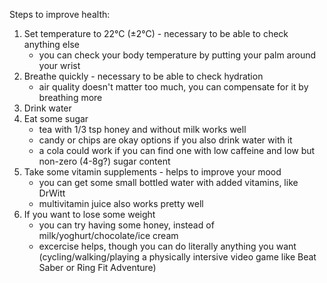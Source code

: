 Steps to improve health:
1. Set temperature to 22°C (±2°C) - necessary to be able to check anything else
    - you can check your body temperature by putting your palm around your wrist
2. Breathe quickly - necessary to be able to check hydration
    - air quality doesn't matter too much, you can compensate for it by breathing more
3. Drink water
4. Eat some sugar
    - tea with 1/3 tsp honey and without milk works well
    - candy or chips are okay options if you also drink water with it
    - a cola could work if you can find one with low caffeine and low but non-zero (4-8g?) sugar content
6. Take some vitamin supplements - helps to improve your mood
    - you can get some small bottled water with added vitamins, like DrWitt
    - multivitamin juice also works pretty well
7. If you want to lose some weight
    - you can try having some honey, instead of milk/yoghurt/chocolate/ice cream
    - excercise helps, though you can do literally anything you want (cycling/walking/playing a physically intersive video game like Beat Saber or Ring Fit Adventure)
